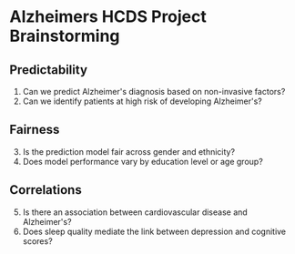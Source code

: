 # Alzheimers HCDS Project Brainstorming

## Predictability

1. Can we predict Alzheimer's diagnosis based on non-invasive factors?
2. Can we identify patients at high risk of developing Alzheimer's?

## Fairness

3. Is the prediction model fair across gender and ethnicity?
4. Does model performance vary by education level or age group?

## Correlations

5. Is there an association between cardiovascular disease and Alzheimer's?
6. Does sleep quality mediate the link between depression and cognitive scores?
